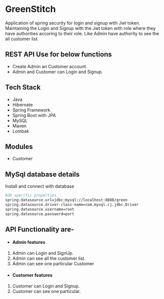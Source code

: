 # GreenStitch
Application of spring security for login and signup with Jwt token. Maintaining the Login and Signup with the Jwt token with role where they have authorities accoring to their role. Like Admin have authority to see the all customer list. 

## REST API Use for below functions
- Create Admin an Customer account.
- Admin and Customer can Login and Signup.

## Tech Stack
- Java
- Hibernate
- Spring Framework
- Spring Boot with JPA
- MySQL
- Maven
- Lombak

## Modules
- Customer

## MySql database details

Install and connect with database

```bash
#db specific properties
spring.datasource.url=jdbc:mysql://localhost:8888/green
spring.datasource.driver-class-name=com.mysql.cj.jdbc.Driver
spring.datasource.username=root
spring.datasource.password=port
```
## API Functionality are-
- #### Admin features
1.  Admin can Login and SignUp.
2.  Admin can see all the customer list.
3.  Admin can see one particular Customer

- #### Customer features
1.  Customer can Login and Signup.
2.  Customer can see one particular.
